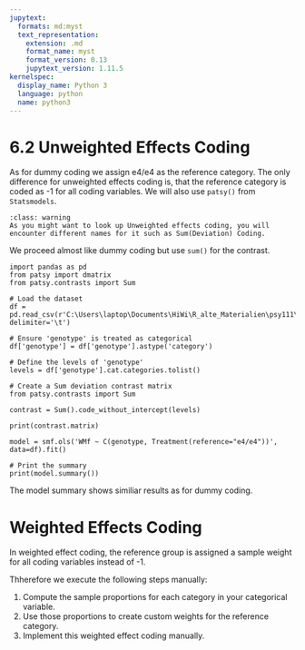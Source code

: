 ```yaml
---
jupytext:
  formats: md:myst
  text_representation:
    extension: .md
    format_name: myst
    format_version: 0.13
    jupytext_version: 1.11.5
kernelspec:
  display_name: Python 3
  language: python
  name: python3
---
```

# 6.2 Unweighted Effects Coding
As for dummy coding we assign e4/e4 as the reference category. The only difference for unweighted effects coding is, that the reference category is coded as -1 for all coding variables. We will also use `patsy()` from `Statsmodels`.

```{admonition} 
:class: warning
As you might want to look up Unweighted effects coding, you will encounter different names for it such as Sum(Deviation) Coding.
```
We proceed almost like dummy coding but use `sum()` for the contrast.

```{code-cell}
import pandas as pd
from patsy import dmatrix
from patsy.contrasts import Sum

# Load the dataset
df = pd.read_csv(r'C:\Users\laptop\Documents\HiWi\R_alte_Materialien\psy111\Seminar\2_2_categorical_regression\data.txt', delimiter='\t')

# Ensure 'genotype' is treated as categorical
df['genotype'] = df['genotype'].astype('category')

# Define the levels of 'genotype'
levels = df['genotype'].cat.categories.tolist()

# Create a Sum deviation contrast matrix
from patsy.contrasts import Sum

contrast = Sum().code_without_intercept(levels)

print(contrast.matrix)

model = smf.ols('WMf ~ C(genotype, Treatment(reference="e4/e4"))', data=df).fit()

# Print the summary
print(model.summary())
```
The model summary shows similiar results as for dummy coding.

# Weighted Effects Coding

In weighted effect coding, the reference group is assigned a sample weight for all coding variables instead of -1. 

Thherefore we execute the following steps manually:
1. Compute the sample proportions for each category in your categorical variable.
2. Use those proportions to create custom weights for the reference category.
3. Implement this weighted effect coding manually.

